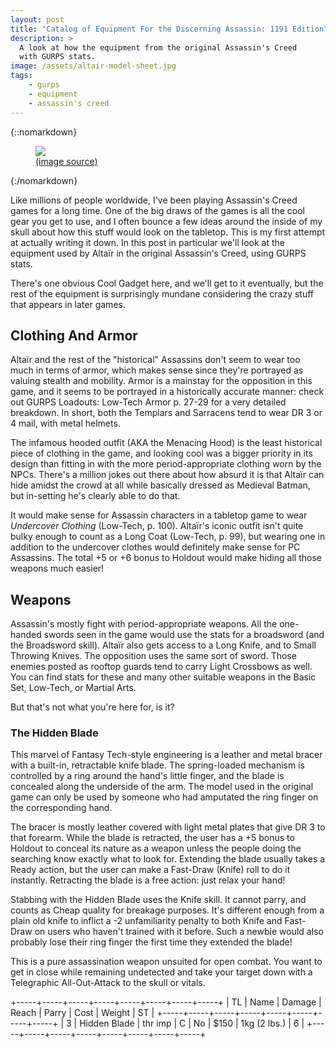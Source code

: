 ```yaml
---
layout: post
title: "Catalog of Equipment For the Discerning Assassin: 1191 Edition"
description: >
  A look at how the equipment from the original Assassin's Creed
  with GURPS stats.
image: /assets/altair-model-sheet.jpg
tags:
    - gurps
    - equipment
    - assassin's creed
---
```


{::nomarkdown}
<figure>
  <img src="{{ "/assets/altair-model-sheet.jpg" | absolute_url }}"/>
  <figcaption>
    <a href="https://www.giantbomb.com/altair-ibn-laahad/3005-48/">
      (image source)
    </a>
  </figcaption>
</figure>
{:/nomarkdown}


Like millions of people worldwide, I've been playing Assassin's Creed games for
a long time. One of the big draws of the games is all the cool gear you get to
use, and I often bounce a few ideas around the inside of my skull about how this
stuff would look on the tabletop. This is my first attempt at actually writing
it down. In this post in particular we'll look at the equipment used by Altaïr
in the original Assassin's Creed, using GURPS stats.

There's one obvious Cool Gadget here, and we'll get to it eventually, but the
rest of the equipment is surprisingly mundane considering the crazy stuff that
appears in later games.

## Clothing And Armor

Altaïr and the rest of the "historical" Assassins don't seem to wear too much in
terms of armor, which makes sense since they're portrayed as valuing stealth and
mobility. Armor is a mainstay for the opposition in this game, and it seems to
be portrayed in a historically accurate manner: check out GURPS Loadouts:
Low-Tech Armor p. 27-29 for a very detailed breakdown. In short, both the
Templars and Sarracens tend to wear DR 3 or 4 mail, with metal helmets.

The infamous hooded outfit (AKA the Menacing Hood) is the least historical piece
of clothing in the game, and looking cool was a bigger priority in its design
than fitting in with the more period-appropriate clothing worn by the
NPCs. There's a million jokes out there about how absurd it is that Altaïr can
hide amidst the crowd at all while basically dressed as Medieval Batman, but
in-setting he's clearly able to do that.

It would make sense for Assassin characters in a tabletop game to wear
_Undercover Clothing_ (Low-Tech, p. 100). Altaïr's iconic outfit isn't quite
bulky enough to count as a Long Coat (Low-Tech, p. 99), but wearing one in
addition to the undercover clothes would definitely make sense for PC
Assassins. The total +5 or +6 bonus to Holdout would make hiding all those
weapons much easier!

## Weapons

Assassin's mostly fight with period-appropriate weapons. All the one-handed
swords seen in the game would use the stats for a broadsword (and the Broadsword
skill). Altaïr also gets access to a Long Knife, and to Small Throwing
Knives. The opposition uses the same sort of sword. Those enemies posted as
rooftop guards tend to carry Light Crossbows as well. You can find stats for
these and many other suitable weapons in the Basic Set, Low-Tech, or Martial
Arts.

But that's not what you're here for, is it?

### The Hidden Blade

This marvel of Fantasy Tech-style engineering is a leather and metal bracer with
a built-in, retractable knife blade. The spring-loaded mechanism is controlled
by a ring around the hand's little finger, and the blade is concealed along the
underside of the arm. The model used in the original game can only be used by
someone who had amputated the ring finger on the corresponding hand.

The bracer is mostly leather covered with light metal plates that give DR 3 to
that forearm. While the blade is retracted, the user has a +5 bonus to Holdout
to conceal its nature as a weapon unless the people doing the searching know
exactly what to look for. Extending the blade usually takes a Ready action, but
the user can make a Fast-Draw (Knife) roll to do it instantly. Retracting the
blade is a free action: just relax your hand!

Stabbing with the Hidden Blade uses the Knife skill. It cannot parry, and counts
as Cheap quality for breakage purposes. It's different enough from a plain old
knife to inflict a -2 unfamiliarity penalty to both Knife and Fast-Draw on users
who haven't trained with it before. Such a newbie would also probably lose their
ring finger the first time they extended the blade!

This is a pure assassination weapon unsuited for open combat. You want to get in
close while remaining undetected and take your target down with a Telegraphic
All-Out-Attack to the skull or vitals.

+-----+-----+-----+-----+-----+-----+-----+-----+
| TL | Name | Damage | Reach | Parry | Cost | Weight | ST  |
+-----+-----+-----+-----+-----+-----+-----+-----+
| 3 | Hidden Blade | thr imp | C | No | $150 | 1kg (2 lbs.) | 6  |
+-----+-----+-----+-----+-----+-----+-----+-----+
